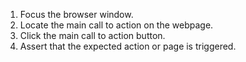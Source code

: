 1. Focus the browser window.
2. Locate the main call to action on the webpage.
3. Click the main call to action button.
4. Assert that the expected action or page is triggered.